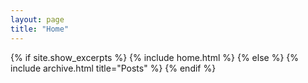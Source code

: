 ```yaml
---
layout: page
title: "Home"
---
```


{% if site.show_excerpts %}
  {% include home.html %}
{% else %}
  {% include archive.html title="Posts" %}
{% endif %}

